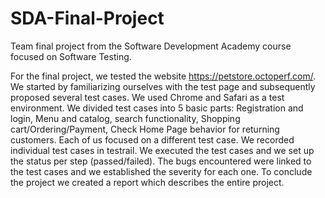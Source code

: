 # SDA-Final-Project
Team final project from the Software Development Academy course focused on Software Testing.

For the final project, we tested the website https://petstore.octoperf.com/. We started by familiarizing ourselves with the test page and subsequently proposed several test cases. We used Chrome and Safari as a test environment.
We divided test cases into 5 basic parts: Registration and login, Menu and catalog, search functionality, Shopping cart/Ordering/Payment, Check Home Page behavior for returning customers.
Each of us focused on a different test case.
We recorded individual test cases in testrail. We executed the test cases and we set up the status per step (passed/failed). The bugs encountered were linked to the test cases and we established the severity for each one. 
To conclude the project we created a report which describes the entire project.
